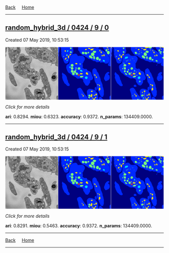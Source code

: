 
[Back](..)&nbsp;&nbsp;&nbsp;&nbsp;&nbsp;[Home](https://leapmanlab.github.io/snapshots)

---

<div class="summary"><a href="0"><h2>random_hybrid_3d / 0424 / 9 / 0</h2></a><p>Created 07 May 2019, 10:53:15
</p><a href="0"><img src="0/media/summary.png" align="center"></a><p>
<i>Click for more details</i>
</p></div>

**ari**: 0.8294. **miou**: 0.6323. **accuracy**: 0.9372. **n_params**: 134409.0000. 

---

<div class="summary"><a href="1"><h2>random_hybrid_3d / 0424 / 9 / 1</h2></a><p>Created 07 May 2019, 10:53:15
</p><a href="1"><img src="1/media/summary.png" align="center"></a><p>
<i>Click for more details</i>
</p></div>

**ari**: 0.8291. **miou**: 0.5463. **accuracy**: 0.9372. **n_params**: 134409.0000. 

---

[Back](..)&nbsp;&nbsp;&nbsp;&nbsp;&nbsp;[Home](https://leapmanlab.github.io/snapshots)

---